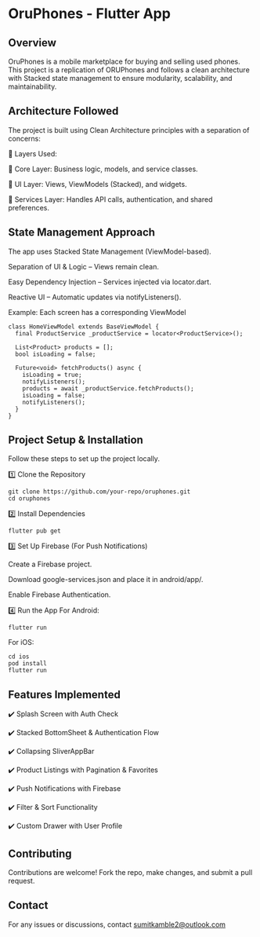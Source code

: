 # OruPhones - Flutter App

## Overview

OruPhones is a mobile marketplace for buying and selling used phones. This project is a replication of ORUPhones and follows a clean architecture with Stacked state management to ensure modularity, scalability, and maintainability.

## Architecture Followed

The project is built using Clean Architecture principles with a separation of concerns:

🔹 Layers Used:

📂 Core Layer: Business logic, models, and service classes.

📂 UI Layer: Views, ViewModels (Stacked), and widgets.

📂 Services Layer: Handles API calls, authentication, and shared preferences.

## State Management Approach

The app uses Stacked State Management (ViewModel-based).

Separation of UI & Logic – Views remain clean.

Easy Dependency Injection – Services injected via locator.dart.

Reactive UI – Automatic updates via notifyListeners().

Example: Each screen has a corresponding ViewModel
```
class HomeViewModel extends BaseViewModel {
  final ProductService _productService = locator<ProductService>();

  List<Product> products = [];
  bool isLoading = false;

  Future<void> fetchProducts() async {
    isLoading = true;
    notifyListeners();
    products = await _productService.fetchProducts();
    isLoading = false;
    notifyListeners();
  }
}
```


## Project Setup & Installation

Follow these steps to set up the project locally.

1️⃣ Clone the Repository
```
git clone https://github.com/your-repo/oruphones.git
cd oruphones
```

2️⃣ Install Dependencies
```
flutter pub get
```

3️⃣ Set Up Firebase (For Push Notifications)

Create a Firebase project.

Download google-services.json and place it in android/app/.

Enable Firebase Authentication.

4️⃣ Run the App
For Android:
```
flutter run
```

For iOS:
```
cd ios
pod install
flutter run
```

## Features Implemented
✔️ Splash Screen with Auth Check

✔️ Stacked BottomSheet & Authentication Flow

✔️ Collapsing SliverAppBar

✔️ Product Listings with Pagination & Favorites

✔️ Push Notifications with Firebase

✔️ Filter & Sort Functionality

✔️ Custom Drawer with User Profile

## Contributing
Contributions are welcome! Fork the repo, make changes, and submit a pull request.

## Contact
For any issues or discussions, contact sumitkamble2@outlook.com

